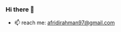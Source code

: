 ### Hi there 👋

<!--
**afridirahman97/afridirahman97** is a ✨ _special_ ✨ repository because its `README.md` (this file) appears on your GitHub profile.

Here are some ideas to get you started: -->

- 📫 reach me: afridirahman97@gmail.com 


